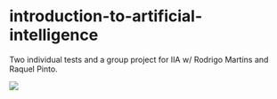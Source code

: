 # introduction-to-artificial-intelligence
Two individual tests and a group project for IIA w/ Rodrigo Martins and Raquel Pinto.

<a href="https://imgflip.com/gif/52lojn"><img src="https://imgflip.com/gif/52lojn"></a>

